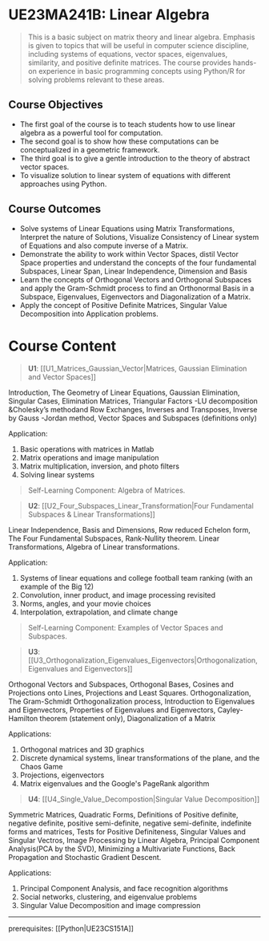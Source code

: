 # UE23MA241B: Linear Algebra

> This is a basic subject on matrix theory and linear algebra. Emphasis is given to topics that will be useful in computer science discipline, including systems of equations, vector spaces, eigenvalues, similarity, and positive definite matrices. The course provides hands-on experience in basic programming concepts using Python/R for solving problems relevant to these areas.

## Course Objectives

- The first goal of the course is to teach students how to use linear algebra as a powerful tool for computation.
- The second goal is to show how these computations can be conceptualized in a geometric framework.
- The third goal is to give a gentle introduction to the theory of abstract vector spaces.
- To visualize solution to linear system of equations with different approaches using Python.

## Course Outcomes

- Solve systems of Linear Equations using Matrix Transformations, Interpret the nature of Solutions, Visualize Consistency of Linear system of Equations and also compute inverse of a Matrix.
-  Demonstrate the ability to work within Vector Spaces, distil Vector Space properties and understand the concepts of the four fundamental Subspaces, Linear Span, Linear Independence, Dimension and Basis
- Learn the concepts of Orthogonal Vectors and Orthogonal Subspaces and apply the Gram-Schmidt process to find an Orthonormal Basis in a Subspace, Eigenvalues, Eigenvectors and Diagonalization of a Matrix.
- Apply the concept of Positive Definite Matrices, Singular Value Decomposition into Application problems.

# Course Content

> **U1**: [[U1_Matrices_Gaussian_Vector|Matrices, Gaussian Elimination and Vector Spaces]]

Introduction, The Geometry of Linear Equations, Gaussian Elimination, Singular Cases, Elimination Matrices, Triangular Factors -LU decomposition &Cholesky’s methodand Row Exchanges, Inverses and Transposes, Inverse by Gauss -Jordan method, Vector Spaces and Subspaces (definitions only)

Application:

1. Basic operations with matrices in Matlab
2. Matrix operations and image manipulation
3. Matrix multiplication, inversion, and photo filters
4. Solving linear systems

> Self-Learning Component: Algebra of Matrices.

> **U2**: [[U2_Four_Subspaces_Linear_Transformation|Four Fundamental Subspaces & Linear Transformations]]

Linear Independence, Basis and Dimensions, Row reduced Echelon form, The Four Fundamental Subspaces, Rank-Nullity theorem. Linear Transformations, Algebra of Linear transformations.

Application:

1. Systems of linear equations and college football team ranking (with an example of the Big 12)
2. Convolution, inner product, and image processing revisited
3. Norms, angles, and your movie choices
4. Interpolation, extrapolation, and climate change

> Self-Learning Component: Examples of Vector Spaces and Subspaces.

> **U3**: [[U3_Orthogonalization_Eigenvalues_Eigenvectors|Orthogonalization, Eigenvalues and Eigenvectors]]

Orthogonal Vectors and Subspaces, Orthogonal Bases, Cosines and Projections onto Lines, Projections and Least Squares. Orthogonalization, The Gram-Schmidt Orthogonalization process, Introduction to Eigenvalues and Eigenvectors, Properties of Eigenvalues and Eigenvectors, Cayley-Hamilton theorem (statement only), Diagonalization of a Matrix

Applications:

1. Orthogonal matrices and 3D graphics
2. Discrete dynamical systems, linear transformations of the plane, and the Chaos Game
3. Projections, eigenvectors
4. Matrix eigenvalues and the Google's PageRank algorithm

> **U4**: [[U4_Single_Value_Decompostion|Singular Value Decomposition]]

Symmetric Matrices, Quadratic Forms, Definitions of Positive definite, negative definite, positive semi-definite, negative semi-definite, indefinite forms and matrices, Tests for Positive Definiteness, Singular Values and Singular Vectros, Image Processing by Linear Algebra, Principal Component Analysis(PCA by the SVD), Minimizing a Multivariate Functions, Back Propagation and Stochastic Gradient Descent.

Applications:

1. Principal Component Analysis, and face recognition algorithms
2. Social networks, clustering, and eigenvalue problems
3. Singular Value Decomposition and image compression

---

prerequisites: [[Python|UE23CS151A]]